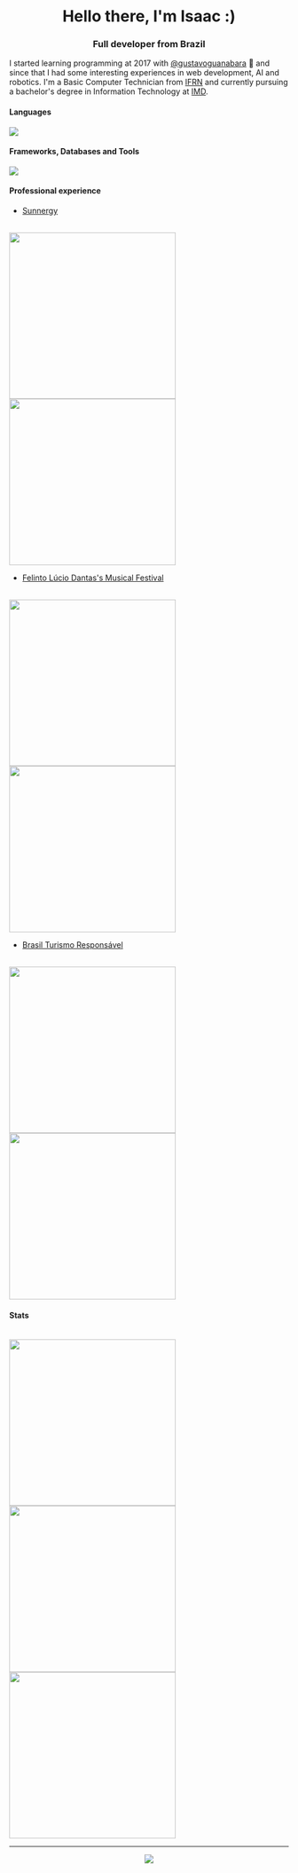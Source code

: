 <h1 align="center">Hello there, I'm Isaac :)</h1>
<h3 align="center">Full developer from Brazil</h3>

I started learning programming at 2017 with [@gustavoguanabara][linkGuanabara] 🖖 and since that I had some interesting experiences in web development, AI and robotics.
I'm a Basic Computer Technician from [IFRN](linkIfrn) and currently pursuing a bachelor's degree in Information Technology at [IMD](linkIMD).

<h4>Languages</h4>

<img src="https://skillicons.dev/icons?i=java,cpp,python,javascript,ts,php,html,css">

<h4>Frameworks, Databases and Tools</h4>

<img src="https://skillicons.dev/icons?i=spring,next,vue,mysql,postgres,mongo,arduino,grafana,linux">

<h4>Professional experience</h4>

- [Sunnergy](https://sunnergy.com.br/)
<p>
  <br>
  <img src="https://github.com/user-attachments/assets/5c76cc2a-8b19-4312-9e0e-b13d3ae2b0e0" href="https://sunnergy.com.br/" style="width: 300px;">
  <img src="https://github.com/user-attachments/assets/52522b3f-0843-4106-8d58-41bc23cc84c4" href="https://sunnergy.com.br/simulador.php" style="width: 300px;">
</p>

- [Felinto Lúcio Dantas's Musical Festival](https://github.com/isaacmsl/festival2020)
<p>
  <br>
  <img src="https://user-images.githubusercontent.com/31678236/94849652-1ee68d80-03fc-11eb-96b0-f05a38b2dbf6.png" href="https://github.com/isaacmsl/festival2020" style="width: 300px;">
  <img src="https://user-images.githubusercontent.com/31678236/94850118-d4194580-03fc-11eb-840a-f8ebb4a45aaa.png" href="https://github.com/isaacmsl/festival2020" style="width: 300px;">
</p>

- [Brasil Turismo Responsável](https://paineis.turismo.gov.br/sense/app/6c7ee682-c424-4b78-b98a-5bf04e66309f/sheet/5589e238-576d-417c-a1a4-be6ec0087667/state/analysis)
<p>
  <br>
  <img src="https://github.com/user-attachments/assets/aa01e163-e3c5-420a-8632-7eda87afa045" href="[https://github.com/isaacmsl/festival2020](https://paineis.turismo.gov.br/sense/app/6c7ee682-c424-4b78-b98a-5bf04e66309f/sheet/5589e238-576d-417c-a1a4-be6ec0087667/state/analysis)" style="width: 300px;">
  <img src="https://github.com/user-attachments/assets/c61d7df8-c04c-4066-ad79-0aa4865e7644" href="https://paineis.turismo.gov.br/sense/app/6c7ee682-c424-4b78-b98a-5bf04e66309f/sheet/344fb0ee-776d-44f6-94e5-405c3c625638/state/analysis" style="width: 300px;">
</p>

<!--<h4>Awards</h4>-->

<h4>Stats</h4>

<p>
  <br>
  <img src="http://github-profile-summary-cards.vercel.app/api/cards/stats?username=isaacmsl&theme=gotham" href="http://github.com/isaacmsl" style="width: 300px;">
  <img src="http://github-profile-summary-cards.vercel.app/api/cards/repos-per-language?username=isaacmsl&theme=gotham" href="http://github.com/isaacmsl" style="width: 300px;">
  <img src="http://github-profile-summary-cards.vercel.app/api/cards/productive-time?username=isaacmsl&theme=gotham&utcOffset=8" href="http://github.com/isaacmsl" style="width: 300px;">
</p><hr>

<p align="center">
  <a href="https://www.linkedin.com/in/isaacmsl/"><img src="https://img.shields.io/badge/LinkedIn-0077B5?style=for-the-badge&logo=linkedin&logoColor=white"></a>
</p>

[linkGuanabara]: https://github.com/gustavoguanabara
[linkIfrn]: https://portal.ifrn.edu.br/campus/santacruz
[linkIMD]: https://www.metropoledigital.ufrn.br/portal/institucional/sobreimd
